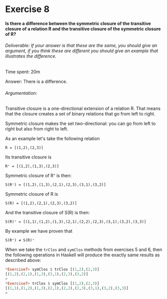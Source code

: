 # Exercise 8

#### Is there a difference between the symmetric closure of the transitive closure of a relation R and the transitive closure of the symmetric closure of R?

###### Deliverable: If your answer is that these are the same, you should give an argument, if you think these are different you should give an example that illustrates the difference.

Time spent: 20m

Answer: There is a difference.

###### Argumentation:

Transitive closure is a one-directional extension of a relation R. That means that the closure creates a set of binary relations that go from left to right.

Symmetric closure makes the set two-directional: you can go from left to right but also from right to left.

As an example let's take the following relation

```
R = [(1,2),(2,3)]
```

Its transitive closure is

```
R⁺ = [(1,2),(1,3),(2,3)]
```

Symmetric closure of R⁺ is then:

```
S(R⁺) = [(1,2),(1,3),(2,1),(2,3),(3,1),(3,2)]
```

Symmetric closure of R is

```
S(R) = [(1,2),(2,1),(2,3),(3,2)]
```

And the transitive closure of S(R) is then:

```
S(R)⁺ = [(1,1),(1,2),(1,3),(2,1),(2,2),(2,3),(3,1),(3,2),(3,3)]
```

By example we have proven that

```
S(R⁺) ≠ S(R)⁺
```

When we take the `trClos` and `symClos` methods from exercises 5 and 6, then the following operations in Haskell will produce the exactly same results as described above:

```haskell
*Exercise7> symClos $ trClos [(1,2),(2,3)]
[(1,2),(2,1),(1,3),(3,1),(2,3),(3,2)]
>
*Exercise7> trClos $ symClos [(1,2),(2,3)]
[(1,1),(1,2),(1,3),(2,1),(2,2),(2,3),(3,1),(3,2),(3,3)]
>
```

